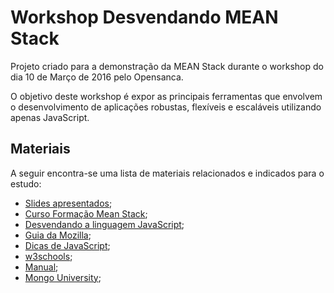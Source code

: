 # Workshop Desvendando MEAN Stack

Projeto criado para a demonstração da MEAN Stack durante o workshop do dia 10 de Março de 2016 pelo Opensanca.

O objetivo deste workshop é expor as principais ferramentas que envolvem o desenvolvimento de aplicações robustas, flexíveis e escaláveis utilizando apenas JavaScript.


## Materiais

A seguir encontra-se uma lista de materiais relacionados e indicados para o estudo:

- [Slides apresentados](https://docs.google.com/presentation/d/1IqxECUaoUNxmQFEJN2wa6B9Ozyk8lVKyMgAlTwj56tE/edit?usp=sharing);
- [Curso Formação Mean Stack](https://github.com/RenanJPaula/formacao-mean-stack);
- [Desvendando a linguagem JavaScript](https://www.youtube.com/playlist?list=PLQCmSnNFVYnT1-oeDOSBnt164802rkegc);
- [Guia da Mozilla](https://developer.mozilla.org/pt-BR/docs/Web/JavaScript);
- [Dicas de JavaScript](https://www.youtube.com/playlist?list=PLDm7BSK-M5YloYXPGmK_KEno4_Ql_Q5nS);
- [w3schools](http://www.w3schools.com/js/);
- [Manual](https://docs.mongodb.org/manual/);
- [Mongo University](https://university.mongodb.com/);
